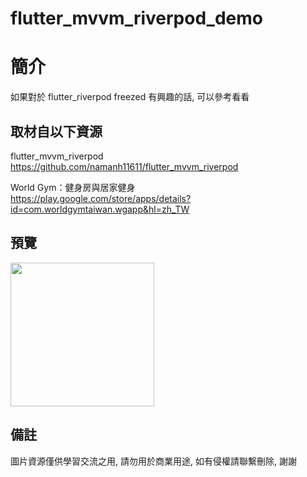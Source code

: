 # flutter_mvvm_riverpod_demo

簡介
==================================
如果對於 flutter_riverpod freezed 有興趣的話, 可以參考看看

取材自以下資源
--------
flutter_mvvm_riverpod           
https://github.com/namanh11611/flutter_mvvm_riverpod

World Gym：健身房與居家健身           
https://play.google.com/store/apps/details?id=com.worldgymtaiwan.wgapp&hl=zh_TW

預覽
--------
<p align="left">
  <img src="https://i.postimg.cc/DwhqfQPR/Screenshot-20251030-035435.png" width="230"/>
</p> 

備註
--------
圖片資源僅供學習交流之用, 請勿用於商業用途, 如有侵權請聯繫刪除, 謝謝
